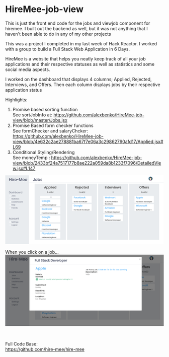 # HireMee-job-view

This is just the front end code for the jobs and viewjob component for hiremee. I built out the backend as well, but it was not anything that I haven't been able to do in any of my other projects
<br/>

This was a project I completed in my last week of Hack Reactor. I worked with a group to build a Full Stack Web Application in 6 Days.
<br/>

HireMee is a website that helps you neatly keep track of all your job applications and their respective statuses as well as statistics and some social media aspects.
<br/>

I worked on the dashboard that displays 4 columns; Applied, Rejected, Interviews, and Offers. Then each column displays jobs by their respective application status

Highlights: <br/>
  1. Promise based sorting function <br/>
      See sortJobInfo at: https://github.com/alexbenko/HireMee-job-view/blob/master/Jobs.jsx
  2. Promise Based form checker functions <br/>
      See formChecker and salaryChcker: https://github.com/alexbenko/HireMee-job-view/blob/4e632c2ae278881ba67f7e06a3c29862790afd17/Applied.jsx#L69
  3. Conditional Styling/Rendering <br/>
      See moneyTemp : https://github.com/alexbenko/HireMee-job-view/blob/2433bf24a7517177b8ae222a059da8b1233f7096/DetailedView.jsx#L147

![Job View](/job-view.png) <br/>

When you click on a job...
![Detailed Job View](/view.png)

<br/>

Full Code Base: <br/>
https://github.com/hire-mee/hire-mee
